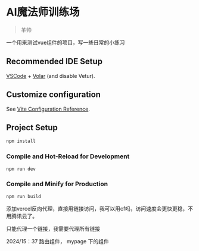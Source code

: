 # AI魔法师训练场
> 羊帅

一个用来测试vue组件的项目，写一些日常的小练习



## Recommended IDE Setup

[VSCode](https://code.visualstudio.com/) + [Volar](https://marketplace.visualstudio.com/items?itemName=Vue.volar) (and disable Vetur).

## Customize configuration

See [Vite Configuration Reference](https://vitejs.dev/config/).

## Project Setup

```sh
npm install
```

### Compile and Hot-Reload for Development

```sh
npm run dev
```

### Compile and Minify for Production

```sh
npm run build
```



添加vercel反向代理，直接用链接访问，我可以用cf吗，访问速度会更快更稳，不用腾讯云了。

只能代理一个链接，我需要代理所有链接



2024/15：37
路由组件， mypage 下的组件